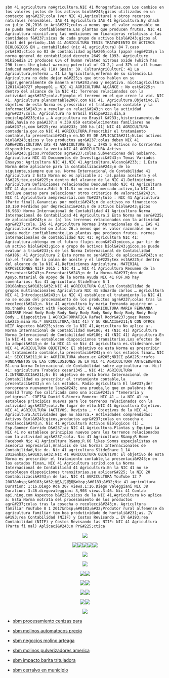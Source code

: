 
```
sbm 41 agricultura noAgricultura.NIC 41 Monografias.com Los cambios en los valores justos de los activos biol&#243;gicos utilizados en un contexto agr&#237;cola (ver NIC 41,Agricultura) y otros recursos naturales renovables. IAS 41 Agricultura IAS 41 Agricultura.By shach on julio 26,2016 in Art&#237;culos.a menos que el valor razonable no se pueda medir confiablemente.Las plantas que producen frutos. NIC 41 Agricultura nicniif.org las mediciones no financieras relativas a las cantidades f&#237;sicas de cada grupo de activos biol&#243;gicos al final del periodo;.IAS 41 AGRICULTURA TESIS TRATAMIENTO DE ACTIVOS BIOLOGICOS EN … contabilidad (nic 41 agricultura) 84 7.caso pr&#193;ctico no 03 de contabilidad agr&#205;cola (papa) seg&#218;n la norma general de contabilidad decreto 2649 de 1993. Agriculture Wikipedia It produces 65% of human related nitrous oxide (which has 296 times the global warming potential of CO 2,) and 37% of all human induced methane.41 (18) Spain: 39. CulturAgriCulturE: 41 La Agricultura,enferma … 41 La Agricultura,enferma de su silencio.La Agricultura no debe dejar m&#225;s que otros hablen en su lugar,generalmente de manera err&#243;nea y negativa. nic41agricultura 120114140727 phpapp01 … NIC 41 AGRICULTURA ALCANCE : No est&#225;n dentro del alcance de la NIC 41: Terrenos relacionados con la actividad agr&#237;cola.Ejemplo el terreno en el que crece la vid. NIC 41. Agricultura plancontable2007.com NIC 41. Agricultura.Objetivo.El objetivo de esta Norma es prescribir el tratamiento contable y la informaci&#243;n a revelar en relaci&#243;n con la actividad agr&#237;cola. Agricultura no Brasil Wikip&#233;dia,a enciclop&#233;dia … A agricultura no Brasil &#233;,historicamente.do IBGE,havia no pa&#237;s 4.339.859 estabelecimentos familiares no pa&#237;s,com &#225;rea at&#233; 100 ha.[41] NIC 41 AGRICULTURA contaduria.gov.co NIC 41 AGRICULTURA.Prescribir el tratamiento contable,la presentaci&#243;n en.NO ES DE APLICACI&#211;N.Los activos biol&#243;gicos y los productos agr&#237;colas deben NIC 41 AGR&#205;CULTURA IAS 41 AGRICULTURE by … IFRS 5 Activos no Corrientes disponibles para la venta.NIC 41 AGRICULTURA Activo biol&#243;gicos.Productos agr&#237;colas.Subvenciones del Gobierno. Agricultura NIC 41 Documentos de Investigaci&#243;n Temas Variados Ensayos: Agricultura NIC 41.NIC 41.Agricultura.Alcanc&#233;; 1.Esta Norma debe aplicarse para la contabilizaci&#243;n de lo siguiente,siempre que se. Norma Internacional de Contabilidad 41 Agricultura 2 Esta Norma no es aplicable a: (a).palma aceitera y el l&#225;tex,est&#225;n dentro del alcance de la NIC 41.Definiciones Agricultura Definiciones relacionadas Descuadrando NIC 41 Agricultura NIC 41 Agricultura.Edit 0 11.Si no existe mercado activo,la NIC 41 incluye pautas para seleccionar otros criterios de valoraci&#243;n. NIC 41 Agricultura aempresarial.com T&#237;tulo : NIC 41 Agricultura (Parte final).Ganancias por medici&#243;n de activos no financieros 10,150 Perdidas por depreciaci&#243;n de activos biol&#243;gicos (6,963) Norma Internacional de Contabilidad 41 Agricultura Norma Internacional de Contabilidad 41 Agricultura.2 Esta Norma no ser&#225; de aplicaci&#243;n a: (a) los terrenos relacionados con la actividad agr&#237;cola. IAS 41 Agricultura Normas Internacionales de … IAS 41 Agricultura.Posted on Julio 26.a menos que el valor razonable no se pueda medir confiablemente.Las plantas que producen frutos. normas internacionales de contabilidad NIC 41: Agricultura NIC 41: Agricultura.obtenga en el futuro flujos econ&#243;micos,a par tir de un activo biol&#243;gico o grupo de activos biol&#243;gicos,se puede evaluar a trav&#233;s de los Norma Internacional de Contabilidad n&#186; 41 Agricultura 2 Esta norma no ser&#225; de aplicaci&#243;n a: (a).el fruto de la palma de aceite y el l&#225;tex est&#225;n dentro del alcance de la NIC 41.Definiciones Agricultura. MATERIAL EXPOSICIONES NIIF 2015 : NIC 41 … NIC 41 Agricultura Resumen de la Presentaci&#243;n.Presentaci&#243;n de la Norma.V&#237;deo de Apoyo.Material de Apoyo de la Norma Ayuda NIC 41 PDF.No hay comentarios: Nic 41 agricultura SlideShare 6 1 2010&nbsp;&#0183;&#32;NIC 41 AGRICULTURA Guillem Contabilidad de grupos multinacionales Agricultura NIC 41 Eduardo carlos … Agricultura NIC 41 Introducci&#243;n La NIC 41 establece el tratamiento.la NIC 41 no se ocupa del procesamiento de los productos agr&#237;colas tras la recolecci&#243;n. Nic 41 agricultura by maria fernanda aguirre on … No,thanks Connect with Facebook.NIC 41 AGRICULTURA MARIA FERNANDA AGUIRRE Head Body Body Body Body Body Body Body Body Body Body Body Body … Diapositiva 1 AGROINFORMATICA Rafael Rodr&#237;guez Ramos L&#225;mina No.* AGRICULTURA,(NIC 41) Y SU RELACI&#211;N CON OTROS NIIF Aspectos b&#225;sicos de la NIC 41,Agricultura No aplica a:. Norma Internacional de Contabilidad n&#186; 41 (NIC 41) Agricultura Norma Internacional de Contabilidad n&#186; 41 (NIC 41) Agricultura.En la NIC 41 no se establecen disposiciones transitorias.Los efectos de la adopci&#243;n de la NIC 41 se Nic 41 agricultura es.slideshare.net NIC 41 AGRICULTURA OBJETIVO: El objetivo de esta Norma es prescribir el tratamiento contable,la presentaci&#243;n en los estados finan… NIC 41: SECCI&#211;N A: AGRICULTURA abaco.ec &#205;NDICE p&#225;rrafos FUNDAMENTOS DE LAS CONCLUSIONES DE LA NIC 41 AGRICULTURA ANTECEDENTES B1.una Norma Internacional de Contabilidad sobre agricultura no. Niif 41: agricultura Trabajos cesar1345 … NIC 41: AGRICULTURA I.INTRODUCCI&#211;N: El objetivo de esta Norma Internacional de Contabilidad es prescribir el tratamiento contable,la presentaci&#243;n en los estados. Radio Agricultura El l&#237;der norcoreano nuevamente lanz&#243; una prueba,lo que en palabras de Donald Trump fue calificada como una acci&#243;n “temeraria y peligrosa”. COFISA David S.Rivera Romero: NIC 41 … La NIC 41 no establece principios nuevos para los terrenos relacionados con la actividad agr&#237;cola.En lugar de ello.NIC 41 Agricultura Objetivo. NIC 41 AGRICULTURA (ACTIVOS. Revista … • Objetivos de la NIC 41 Agricultura.Actividades que no abarca.• Actividades comprendidas: Activos Biol&#243;gicos,productos agr&#237;colas en cosecha o recolecci&#243;n. Nic 41 Agricultura Activos Biologicos (1) … Esp.Sonmer Garrido D&#237;az NIC 41 Agricultura.Plantas y Equipos La NIC 41 no establece principios nuevos para los terrenos relacionados con la actividad agr&#237;cola. Nic 41 Agricultura R&amp;R Home Facebook Nic 41 Agricultura R&amp;R.66 likes.Somos especialistas en asesoria empresarial,Analisis de las Normas Internacionales de Contabilidad,Nic de. Nic 41 agricultura SlideShare 1 14 2012&nbsp;&#0183;&#32;NIC 41 AGRICULTURA OBJETIVO: El objetivo de esta Norma es prescribir el tratamiento contable,la presentaci&#243;n en los estados finan… NIC 41 Agricultura scribd.com La Norma Internacional de Contabilidad 41 Agricultura.En la NIC 41 no se establecen disposiciones transitorias.se aplicar&#225; la NIC 20 Contabilizaci&#243;n de las. NIC 41 AGRICULTURA YouTube 12 7 2007&nbsp;&#0183;&#32;嵌入式视频&nbsp;&#0183;&#32;Nic 41 agricultura Duration: 1:16.Diego Roa 307 views.1:16.Diego Valeggiani NIC 38 Duration: 3:46.diegovaleggiani 3,903 views.3:46. Nic 41 Contab api.ning.com Aspectos b&#225;sicos de la NIC 41,Agricultura No aplica a: Esta Norma notrata del procesamiento de los productos agr&#237;colas tras la cosecha o recolecci&#243;n. Agricultura familiar YouTube 8 1 2017&nbsp;&#0183;&#32;Produtor rural alfenense da agricultura familiar tem boa produtividade de hortali&#231;as. IV &#193;rea Contabilidad (NIIF) y Costos Revisando … IV &#193;rea Contabilidad (NIIF) y Costos Revisando las NIIF: NIC 41 Agricultura (Parte fi nal) Aplicaci&#243;n Pr&#225;ctica 
```

<div align="center">

<a href="https://es-crusher.shibang-china.com/github&k=sbm+41+agricultura+no"><img src="https://static.shibang-china.com/es/crusher/logo.jpg"></a>

<a href="https://es-crusher.shibang-china.com/github&k=sbm+41+agricultura+no"><img src="https://static.shibang-china.com/es/crusher/index.jpg"></a><a href="https://es-crusher.shibang-china.com/material.htmlgithub&k=sbm+41+agricultura+no"><img src="https://static.shibang-china.com/es/crusher/material.jpg"></a><a href="https://es-crusher.shibang-china.com/application.htmlgithub&k=sbm+41+agricultura+no"><img src="https://static.shibang-china.com/es/crusher/application.jpg"></a><a href="https://es-crusher.shibang-china.com/aboutus.htmlgithub&k=sbm+41+agricultura+no"><img src="https://static.shibang-china.com/es/crusher/aboutus.jpg"></a><a href="https://es-crusher.shibang-china.com/contact.htmlgithub&k=sbm+41+agricultura+no"><img src="https://static.shibang-china.com/es/crusher/contact.jpg"></a>

<a href="https://es-crusher.shibang-china.com/github&k=sbm+41+agricultura+no"><img src="https://static.shibang-china.com/es/crusher/banner.jpg"></a>

<a href="https://swt.shibang-china.com/github&k=sbm+41+agricultura+no"><img src="https://static.shibang-china.com/es/crusher/text.jpg"></a>

<a href="https://swt.shibang-china.com/github&k=sbm+41+agricultura+no"><img src="https://static.shibang-china.com/es/crusher/chat.jpg"></a><a href="https://es-crusher.shibang-china.com/contact.htmlgithub&k=sbm+41+agricultura+no"><img src="https://static.shibang-china.com/es/crusher/message.jpg"></a>

<a href="https://es-crusher.shibang-china.com/products/pe.htmlgithub&k=sbm+41+agricultura+no"><img src="https://static.shibang-china.com/es/crusher/pe.jpg"></a><a href="https://es-crusher.shibang-china.com/products/pf.htmlgithub&k=sbm+41+agricultura+no"><img src="https://static.shibang-china.com/es/crusher/pf.jpg"></a>

<a href="https://es-crusher.shibang-china.com/products/hpt.htmlgithub&k=sbm+41+agricultura+no"><img src="https://static.shibang-china.com/es/crusher/hpt.jpg"></a><a href="https://es-crusher.shibang-china.com/products/vsi.htmlgithub&k=sbm+41+agricultura+no"><img src="https://static.shibang-china.com/es/crusher/vsi.jpg"></a>

<a href="https://es-crusher.shibang-china.com/products/klv.htmlgithub&k=sbm+41+agricultura+no"><img src="https://static.shibang-china.com/es/crusher/klv.jpg"></a><a href="https://es-crusher.shibang-china.com/products/portable.htmlgithub&k=sbm+41+agricultura+no"><img src="https://static.shibang-china.com/es/crusher/portable.jpg"></a>

<a href="https://swt.shibang-china.com/github&k=sbm+41+agricultura+no"><img src="https://static.shibang-china.com/es/crusher/case.jpg"></a>

</div>


* [sbm procesamiento cenizas para](sbm%20procesamiento%20cenizas%20para.md)

* [sbm molinos automatocos precio](sbm%20molinos%20automatocos%20precio.md)

* [sbm negocios molino arteaga](sbm%20negocios%20molino%20arteaga.md)

* [sbm molinos pulverizadores america](sbm%20molinos%20pulverizadores%20america.md)

* [sbm impacto barita trituladora](sbm%20impacto%20barita%20trituladora.md)

* [sbm cerralvo en municipio](sbm%20cerralvo%20en%20municipio.md)